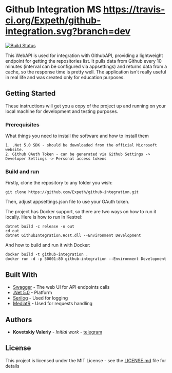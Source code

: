 # Github Integration MS https://travis-ci.org/Expeth/github-integration.svg?branch=dev
[![Build Status](https://travis-ci.org/Expeth/github-integration.svg?branch=dev)](https://travis-ci.org/Expeth/github-integration)

This WebAPI is used for integration with GithubAPI, providing a lightweight endpoint for getting the repositories list. It pulls data from Github every 10 minutes (interval can be configured via appsettings) and returns data from a cache, so the response time is pretty well. The application isn't really useful in real life and was created only for education purposes.

## Getting Started

These instructions will get you a copy of the project up and running on your local machine for development and testing purposes.

### Prerequisites

What things you need to install the software and how to install them

```
1. .Net 5.0 SDK - should be downloaded from the official Microsoft website.
2. Github OAuth Token - can be generated via Github Settings -> Developer Settings -> Personal access tokens
```

### Build and run

Firstly, clone the repository to any folder you wish:

```
git clone https://github.com/Expeth/github-integration.git
```

Then, adjust appsettings.json file to use your OAuth token.

The project has Docker support, so there are two ways on how to run it locally. Here is how to run in Kestrel:

```
dotnet build -c release -o out
cd out
dotnet GithubIntegration.Host.dll --Environment Development
```

And how to build and run it with Docker:

```
docker build -t github-integration .
docker run -d -p 50001:80 github-integration --Environment Development
```

## Built With

* [Swagger](https://swagger.io/) - The web UI for API endpoints calls
* [.Net 5.0](https://dotnet.microsoft.com/download/dotnet/5.0) - Platform
* [Serilog](https://serilog.net/) - Used for logging
* [MediatR](https://github.com/jbogard/MediatR/wiki) - Used for requests handling

## Authors

* **Kovetskiy Valeriy** - *Initial work* - [telegram](https://t.me/kovetskiy)

## License

This project is licensed under the MIT License - see the [LICENSE.md](LICENSE.md) file for details

